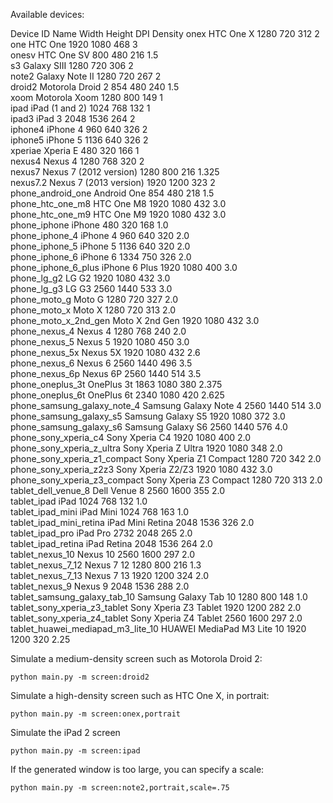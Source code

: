 Available devices:

Device ID    Name                   Width    Height   DPI   Density 
onex         HTC One X              1280     720      312   2       
one          HTC One                1920     1080     468   3       
onesv        HTC One SV             800      480      216   1.5     
s3           Galaxy SIII            1280     720      306   2       
note2        Galaxy Note II         1280     720      267   2       
droid2       Motorola Droid 2       854      480      240   1.5     
xoom         Motorola Xoom          1280     800      149   1       
ipad         iPad (1 and 2)         1024     768      132   1       
ipad3        iPad 3                 2048     1536     264   2       
iphone4      iPhone 4               960      640      326   2       
iphone5      iPhone 5               1136     640      326   2       
xperiae      Xperia E               480      320      166   1       
nexus4       Nexus 4                1280     768      320   2       
nexus7       Nexus 7 (2012 version) 1280     800      216   1.325   
nexus7.2     Nexus 7 (2013 version) 1920     1200     323   2       
phone_android_one Android One            854      480      218   1.5     
phone_htc_one_m8 HTC One M8             1920     1080     432   3.0     
phone_htc_one_m9 HTC One M9             1920     1080     432   3.0     
phone_iphone iPhone                 480      320      168   1.0     
phone_iphone_4 iPhone 4               960      640      320   2.0     
phone_iphone_5 iPhone 5               1136     640      320   2.0     
phone_iphone_6 iPhone 6               1334     750      326   2.0     
phone_iphone_6_plus iPhone 6 Plus          1920     1080     400   3.0     
phone_lg_g2  LG G2                  1920     1080     432   3.0     
phone_lg_g3  LG G3                  2560     1440     533   3.0     
phone_moto_g Moto G                 1280     720      327   2.0     
phone_moto_x Moto X                 1280     720      313   2.0     
phone_moto_x_2nd_gen Moto X 2nd Gen         1920     1080     432   3.0     
phone_nexus_4 Nexus 4                1280     768      240   2.0     
phone_nexus_5 Nexus 5                1920     1080     450   3.0     
phone_nexus_5x Nexus 5X               1920     1080     432   2.6     
phone_nexus_6 Nexus 6                2560     1440     496   3.5     
phone_nexus_6p Nexus 6P               2560     1440     514   3.5     
phone_oneplus_3t OnePlus 3t             1863     1080     380   2.375   
phone_oneplus_6t OnePlus 6t             2340     1080     420   2.625   
phone_samsung_galaxy_note_4 Samsung Galaxy Note 4  2560     1440     514   3.0     
phone_samsung_galaxy_s5 Samsung Galaxy S5      1920     1080     372   3.0     
phone_samsung_galaxy_s6 Samsung Galaxy S6      2560     1440     576   4.0     
phone_sony_xperia_c4 Sony Xperia C4         1920     1080     400   2.0     
phone_sony_xperia_z_ultra Sony Xperia Z Ultra    1920     1080     348   2.0     
phone_sony_xperia_z1_compact Sony Xperia Z1 Compact 1280     720      342   2.0     
phone_sony_xperia_z2z3 Sony Xperia Z2/Z3      1920     1080     432   3.0     
phone_sony_xperia_z3_compact Sony Xperia Z3 Compact 1280     720      313   2.0     
tablet_dell_venue_8 Dell Venue 8           2560     1600     355   2.0     
tablet_ipad  iPad                   1024     768      132   1.0     
tablet_ipad_mini iPad Mini              1024     768      163   1.0     
tablet_ipad_mini_retina iPad Mini Retina       2048     1536     326   2.0     
tablet_ipad_pro iPad Pro               2732     2048     265   2.0     
tablet_ipad_retina iPad Retina            2048     1536     264   2.0     
tablet_nexus_10 Nexus 10               2560     1600     297   2.0     
tablet_nexus_7_12 Nexus 7 12             1280     800      216   1.3     
tablet_nexus_7_13 Nexus 7 13             1920     1200     324   2.0     
tablet_nexus_9 Nexus 9                2048     1536     288   2.0     
tablet_samsung_galaxy_tab_10 Samsung Galaxy Tab 10  1280     800      148   1.0     
tablet_sony_xperia_z3_tablet Sony Xperia Z3 Tablet  1920     1200     282   2.0     
tablet_sony_xperia_z4_tablet Sony Xperia Z4 Tablet  2560     1600     297   2.0     
tablet_huawei_mediapad_m3_lite_10 HUAWEI MediaPad M3 Lite 10 1920     1200     320   2.25    


Simulate a medium-density screen such as Motorola Droid 2:

    python main.py -m screen:droid2

Simulate a high-density screen such as HTC One X, in portrait:

    python main.py -m screen:onex,portrait

Simulate the iPad 2 screen

    python main.py -m screen:ipad

If the generated window is too large, you can specify a scale:

    python main.py -m screen:note2,portrait,scale=.75
